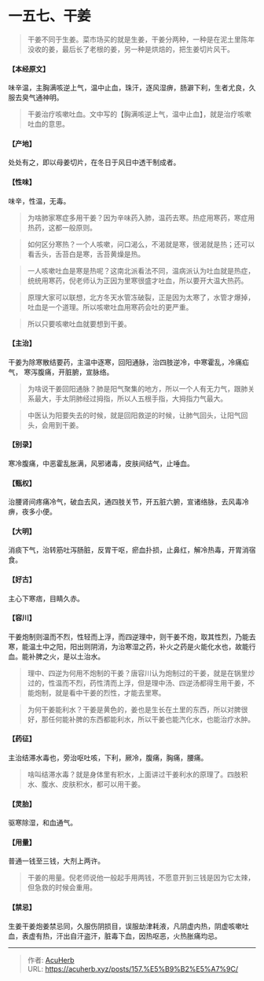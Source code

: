 # 一五七、干姜


> 干姜不同于生姜。菜市场买的就是生姜，干姜分两种，一种是在泥土里陈年没收的姜，最后长了老根的姜，另一种是烘焙的，把生姜切片风干。

#### 【本经原文】
味辛温，主胸满咳逆上气，温中止血，珠汗，逐风湿痹，肠澼下利，生者尤良，久服去臭气通神明。

> 干姜治疗咳嗽吐血。文中写的【胸满咳逆上气，温中止血】，就是治疗咳嗽吐血的意思。

#### 【产地】
处处有之，即以母姜切片，在冬日于风日中透干制成者。
#### 【性味】
味辛，性温，无毒。

> 为啥肺家寒症多用干姜？因为辛味药入肺，温药去寒。热症用寒药，寒症用热药，这都一般原则。

> 如何区分寒热？‍‍‍‍一个人咳嗽，问口渴么，不渴就是寒，很渴就是热；还可以看舌头，舌苔白是寒，舌苔黄燥是热。

> 一人咳嗽吐血是寒是热呢？这南北派看法不同，温病派认为吐血就是热症，统统用寒药，倪老师认为正因为里寒很盛才吐血，所以要开大温大热药。

> 原理大家可以联想，北方冬天水管冻破裂，正是因为太寒了，水管才爆掉，吐血是一个道理。所以咳嗽吐血用寒药会吐的更严重。

> 所以只要咳嗽吐血就要想到干姜。

#### 【主治】
干姜为除寒散结要药，主温中逐寒，回阳通脉，治四肢逆冷，中寒霍乱，冷痛疝气，
寒泻腹痛，开脏腑，宣脉络。

> 为啥说干姜回阳通脉？肺是阳气聚集的地方，所以一个人有无力气，跟肺关系最大，手太阴肺经过拇指，所以人五根手指，大拇指力气最大。

> 中医认为阳要失去的时候，就是回阳救逆的时候，让肺气回头，让阳气回头，会用到干姜。

#### 【别录】
寒冷腹痛，中恶霍乱胀满，风邪诸毒，皮肤间结气，止唾血。
#### 【甄权】
治腰肾间疼痛冷气，破血去风，通四肢关节，开五脏六腑，宣诸络脉，去风毒冷痹，夜多小便。
#### 【大明】
消痰下气，治转筋吐泻肠脏，反胃干呕，瘀血扑损，止鼻红，解冷热毒，开胃消宿食。
#### 【好古】
主心下寒痞，目睛久赤。
#### 【容川】
干姜炮制则温而不烈，性轻而上浮，而四逆理中，则干姜不炮，取其性烈，乃能去寒，能温土中之阳，阳出则阴消，为治寒湿之药，补火之药是火能化水也，故能行血。能补脾之火，是以土治水。

> 理中、四逆为何用不炮制的干姜？唐容川认为炮制过的干姜，就是在锅里炒过的，性温而不烈，药性清而上浮，但是理中汤、四逆汤都得生用干姜，不能炮制，就是看中干姜的烈性，才能去里寒。

> 为何干姜能利水？干姜是黄色的，姜也是生长在土里的东西，所以对脾很好，那任何能补脾的东西都能利水，所以干姜也能汽化水，也能治疗水肿。

#### 【药征】
主治结滞水毒也，旁治呕吐咳，下利，厥冷，腹痛，胸痛，腰痛。

> 啥叫结滞水毒？就是身体里有积水，上面讲过干姜利水的原理了。四肢积水、腹水、皮肤积水，都可以用干姜。

#### 【灵胎】
驱寒除湿，和血通气。
#### 【用量】
普通一钱至三钱，大剂上两许。

> 干姜的用量。倪老师说他一般起手用两钱，不愿意开到三钱是因为它太辣，但急救的时候会重用。

#### 【禁忌】
生姜干姜炮姜禁忌同，久服伤阴损目，误服劫津耗液，凡阴虚内热，阴虚咳嗽吐血，表虚有热，汗出自汗盗汗，脏毒下血，因热呕恶，火热胀痛均忌。

---

> 作者: [AcuHerb](https://acuherb.xyz)  
> URL: https://acuherb.xyz/posts/157.%E5%B9%B2%E5%A7%9C/  

